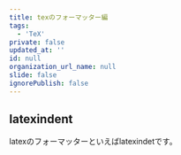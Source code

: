 ```yaml
---
title: texのフォーマッター編
tags:
  - 'TeX'
private: false
updated_at: ''
id: null
organization_url_name: null
slide: false
ignorePublish: false
---
```

## latexindent

latexのフォーマッターといえばlatexindetです。

